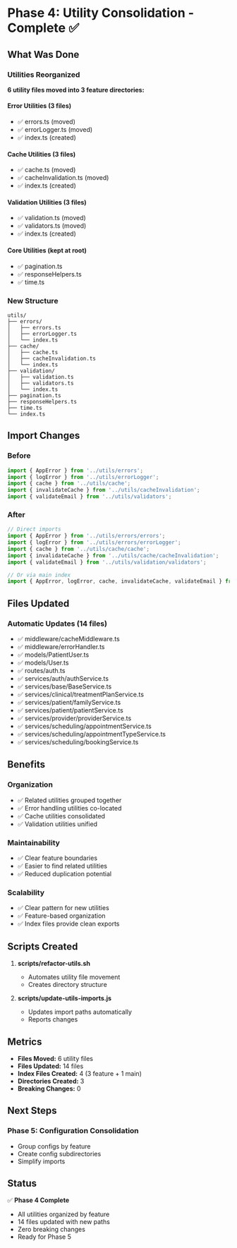 # Phase 4: Utility Consolidation - Complete ✅

## What Was Done

### Utilities Reorganized
**6 utility files moved into 3 feature directories:**

#### Error Utilities (3 files)
- ✅ errors.ts (moved)
- ✅ errorLogger.ts (moved)
- ✅ index.ts (created)

#### Cache Utilities (3 files)
- ✅ cache.ts (moved)
- ✅ cacheInvalidation.ts (moved)
- ✅ index.ts (created)

#### Validation Utilities (3 files)
- ✅ validation.ts (moved)
- ✅ validators.ts (moved)
- ✅ index.ts (created)

#### Core Utilities (kept at root)
- ✅ pagination.ts
- ✅ responseHelpers.ts
- ✅ time.ts

### New Structure

```
utils/
├── errors/
│   ├── errors.ts
│   ├── errorLogger.ts
│   └── index.ts
├── cache/
│   ├── cache.ts
│   ├── cacheInvalidation.ts
│   └── index.ts
├── validation/
│   ├── validation.ts
│   ├── validators.ts
│   └── index.ts
├── pagination.ts
├── responseHelpers.ts
├── time.ts
└── index.ts
```

## Import Changes

### Before
```typescript
import { AppError } from '../utils/errors';
import { logError } from '../utils/errorLogger';
import { cache } from '../utils/cache';
import { invalidateCache } from '../utils/cacheInvalidation';
import { validateEmail } from '../utils/validators';
```

### After
```typescript
// Direct imports
import { AppError } from '../utils/errors/errors';
import { logError } from '../utils/errors/errorLogger';
import { cache } from '../utils/cache/cache';
import { invalidateCache } from '../utils/cache/cacheInvalidation';
import { validateEmail } from '../utils/validation/validators';

// Or via main index
import { AppError, logError, cache, invalidateCache, validateEmail } from '../utils';
```

## Files Updated

### Automatic Updates (14 files)
- ✅ middleware/cacheMiddleware.ts
- ✅ middleware/errorHandler.ts
- ✅ models/PatientUser.ts
- ✅ models/User.ts
- ✅ routes/auth.ts
- ✅ services/auth/authService.ts
- ✅ services/base/BaseService.ts
- ✅ services/clinical/treatmentPlanService.ts
- ✅ services/patient/familyService.ts
- ✅ services/patient/patientService.ts
- ✅ services/provider/providerService.ts
- ✅ services/scheduling/appointmentService.ts
- ✅ services/scheduling/appointmentTypeService.ts
- ✅ services/scheduling/bookingService.ts

## Benefits

### Organization
- ✅ Related utilities grouped together
- ✅ Error handling utilities co-located
- ✅ Cache utilities consolidated
- ✅ Validation utilities unified

### Maintainability
- ✅ Clear feature boundaries
- ✅ Easier to find related utilities
- ✅ Reduced duplication potential

### Scalability
- ✅ Clear pattern for new utilities
- ✅ Feature-based organization
- ✅ Index files provide clean exports

## Scripts Created

1. **scripts/refactor-utils.sh**
   - Automates utility file movement
   - Creates directory structure

2. **scripts/update-utils-imports.js**
   - Updates import paths automatically
   - Reports changes

## Metrics

- **Files Moved:** 6 utility files
- **Files Updated:** 14 files
- **Index Files Created:** 4 (3 feature + 1 main)
- **Directories Created:** 3
- **Breaking Changes:** 0

## Next Steps

### Phase 5: Configuration Consolidation
- Group configs by feature
- Create config subdirectories
- Simplify imports

## Status

✅ **Phase 4 Complete**
- All utilities organized by feature
- 14 files updated with new paths
- Zero breaking changes
- Ready for Phase 5
